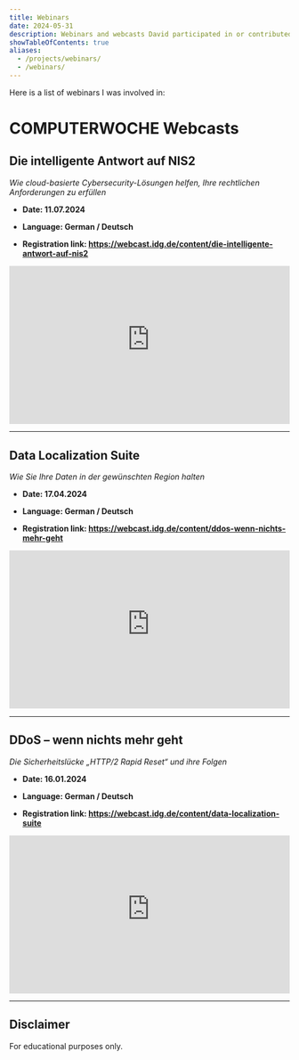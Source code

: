 ```yaml
---
title: Webinars
date: 2024-05-31
description: Webinars and webcasts David participated in or contributed to.
showTableOfContents: true
aliases:
  - /projects/webinars/
  - /webinars/
---
```


Here is a list of webinars I was involved in:

# COMPUTERWOCHE Webcasts

## Die intelligente Antwort auf NIS2

_Wie cloud-basierte Cybersecurity-Lösungen helfen, Ihre rechtlichen Anforderungen zu erfüllen_

- **Date: 11.07.2024**

- **Language: German / Deutsch**

- **Registration link: https://webcast.idg.de/content/die-intelligente-antwort-auf-nis2**

<div style="position: relative; padding-top: 56.25%;">
  <iframe
    src="https://customer-px4ru5rucxtgoo68.cloudflarestream.com/5c3789907e15c004ce705028b02575aa/iframe?poster=https%3A%2F%2Fcustomer-px4ru5rucxtgoo68.cloudflarestream.com%2F5c3789907e15c004ce705028b02575aa%2Fthumbnails%2Fthumbnail.jpg%3Ftime%3D%26height%3D600"
    loading="lazy"
    style="border: none; position: absolute; top: 0; left: 0; height: 100%; width: 100%;"
    allow="accelerometer; gyroscope; autoplay; encrypted-media; picture-in-picture;"
    allowfullscreen="true"
  ></iframe>
</div>

---

## Data Localization Suite

_Wie Sie Ihre Daten in der gewünschten Region halten_

- **Date: 17.04.2024**

- **Language: German / Deutsch**

- **Registration link: https://webcast.idg.de/content/ddos-wenn-nichts-mehr-geht**

<div style="position: relative; padding-top: 56.25%;">
  <iframe
    src="https://customer-px4ru5rucxtgoo68.cloudflarestream.com/3075da69da039057c17af9e6b115130d/iframe?poster=https%3A%2F%2Fcustomer-px4ru5rucxtgoo68.cloudflarestream.com%2F3075da69da039057c17af9e6b115130d%2Fthumbnails%2Fthumbnail.jpg%3Ftime%3D%26height%3D600"
    loading="lazy"
    style="border: none; position: absolute; top: 0; left: 0; height: 100%; width: 100%;"
    allow="accelerometer; gyroscope; autoplay; encrypted-media; picture-in-picture;"
    allowfullscreen="true"
  ></iframe>
</div>

---

## DDoS – wenn nichts mehr geht

_Die Sicherheitslücke „HTTP/2 Rapid Reset“ und ihre Folgen_

- **Date: 16.01.2024**

- **Language: German / Deutsch**

- **Registration link: https://webcast.idg.de/content/data-localization-suite**

<div style="position: relative; padding-top: 56.25%;">
  <iframe
    src="https://customer-px4ru5rucxtgoo68.cloudflarestream.com/017ebe02ddb981b926da5e78aff5b50f/iframe?poster=https%3A%2F%2Fcustomer-px4ru5rucxtgoo68.cloudflarestream.com%2F017ebe02ddb981b926da5e78aff5b50f%2Fthumbnails%2Fthumbnail.jpg%3Ftime%3D%26height%3D600"
    loading="lazy"
    style="border: none; position: absolute; top: 0; left: 0; height: 100%; width: 100%;"
    allow="accelerometer; gyroscope; autoplay; encrypted-media; picture-in-picture;"
    allowfullscreen="true"
  ></iframe>
</div>

---

## Disclaimer

For educational purposes only.
